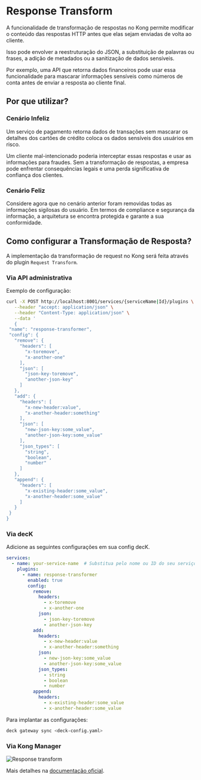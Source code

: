 # Response Transform

A funcionalidade de transformação de respostas no Kong permite modificar o conteúdo das respostas HTTP antes que elas sejam enviadas de volta ao cliente.

Isso pode envolver a reestruturação do JSON, a substituição de palavras ou frases, a adição de metadados ou a sanitização de dados sensíveis.

Por exemplo, uma API que retorna dados financeiros pode usar essa funcionalidade para mascarar informações sensíveis como números de conta antes de enviar a resposta ao cliente final.

## Por que utilizar?

### Cenário Infeliz

Um serviço de pagamento retorna dados de transações sem mascarar os detalhes dos cartões de crédito coloca os dados sensíveis dos usuários em risco.

Um cliente mal-intencionado poderia interceptar essas respostas e usar as informações para fraudes. Sem a transformação de respostas, a empresa pode enfrentar consequências legais e uma perda significativa de confiança dos clientes.

### Cenário Feliz

Considere agora que no cenário anterior foram removidas todas as informações sigilosas do usuário. Em termos de compliance e segurança da informação, a arquitetura se encontra protegida e garante a sua conformidade.

## Como configurar a Transformação de Resposta?

A implementação da transformação de request no Kong será feita através do plugin `Request Transform`.

### Via API administrativa

Exemplo de configuração:

```bash
curl -X POST http://localhost:8001/services/{serviceName|Id}/plugins \
   --header "accept: application/json" \
   --header "Content-Type: application/json" \
   --data '
   {
 "name": "response-transformer",
 "config": {
   "remove": {
     "headers": [
       "x-toremove",
       "x-another-one"
     ],
     "json": [
       "json-key-toremove",
       "another-json-key"
     ]
   },
   "add": {
     "headers": [
       "x-new-header:value",
       "x-another-header:something"
     ],
     "json": [
       "new-json-key:some_value",
       "another-json-key:some_value"
     ],
     "json_types": [
       "string",
       "boolean",
       "number"
     ]
   },
   "append": {
     "headers": [
       "x-existing-header:some_value",
       "x-another-header:some_value"
     ]
   }
 }
}
```

### Via decK

Adicione as seguintes configurações em sua config decK.

```yaml
services:
  - name: your-service-name  # Substitua pelo nome ou ID do seu serviço
    plugins:
      - name: response-transformer
        enabled: true
        config:
          remove:
            headers:
              - x-toremove
              - x-another-one
            json:
              - json-key-toremove
              - another-json-key
          add:
            headers:
              - x-new-header:value
              - x-another-header:something
            json:
              - new-json-key:some_value
              - another-json-key:some_value
            json_types:
              - string
              - boolean
              - number
          append:
            headers:
              - x-existing-header:some_value
              - x-another-header:some_value
```

Para implantar as configurações:

```bash
deck gateway sync <deck-config.yaml>
```

### Via Kong Manager

![Response transform](/kong-gateway/assets/gifs/kong/capacities/response-transform.gif)

Mais detalhes na [documentação oficial](https://docs.konghq.com/hub/kong-inc/response-transformer).
